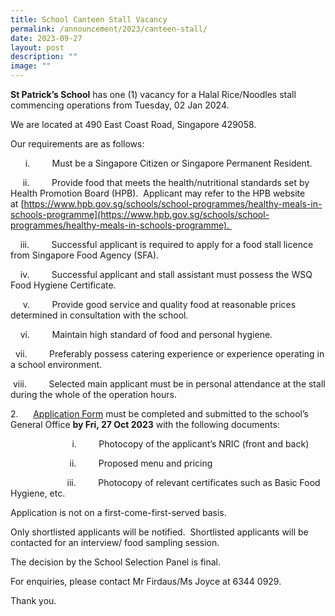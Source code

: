 ```yaml
---
title: School Canteen Stall Vacancy
permalink: /announcement/2023/canteen-stall/
date: 2023-09-27
layout: post
description: ""
image: ""
---
```

**St Patrick’s School** has one (1) vacancy for a Halal Rice/Noodles stall commencing operations from Tuesday, 02 Jan 2024. 

We are located at 490 East Coast Road, Singapore 429058.   

Our requirements are as follows: 

      i.         Must be a Singapore Citizen or Singapore Permanent Resident. 

     ii.         Provide food that meets the health/nutritional standards set by Health Promotion Board 
		             (HPB).  Applicant may refer to the HPB website at [https://www.hpb.gov.sg/schools/school-programmes/healthy-meals-in-schools-programme](https://www.hpb.gov.sg/schools/school-programmes/healthy-meals-in-schools-programme). 

    iii.         Successful applicant is required to apply for a food stall licence from Singapore Food 
		            Agency (SFA). 

    iv.         Successful applicant and stall assistant must possess the WSQ Food Hygiene Certificate. 

     v.         Provide good service and quality food at reasonable prices determined in consultation 
		             with the school. 

    vi.         Maintain high standard of food and personal hygiene. 

  vii.         Preferably possess catering experience or experience operating in a school environment. 

 viii.         Selected main applicant must be in personal attendance at the stall during the whole of 
               the operation hours. 

2.      [Application Form](https://www.stpatricks.moe.edu.sg/files/announcement/application_for_canteen-stall_in_existing_school.pdf) must be completed and submitted to the school’s General Office **by Fri, 27 Oct 2023** with the following documents: 

                         i.         Photocopy of the applicant’s NRIC (front and back) 

                        ii.         Proposed menu and pricing 

                       iii.         Photocopy of relevant certificates such as Basic Food Hygiene, etc. 

Application is not on a first-come-first-served basis.  

Only shortlisted applicants will be notified.  Shortlisted applicants will be contacted for an interview/ food sampling session. 

The decision by the School Selection Panel is final. 

For enquiries, please contact Mr Firdaus/Ms Joyce at 6344 0929.  

Thank you.